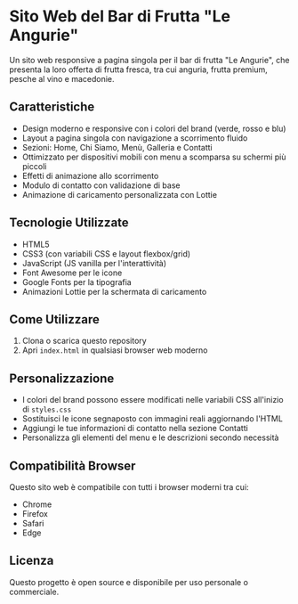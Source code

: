 # Sito Web del Bar di Frutta "Le Angurie"

Un sito web responsive a pagina singola per il bar di frutta "Le Angurie", che presenta la loro offerta di frutta fresca, tra cui anguria, frutta premium, pesche al vino e macedonie.

## Caratteristiche

- Design moderno e responsive con i colori del brand (verde, rosso e blu)
- Layout a pagina singola con navigazione a scorrimento fluido
- Sezioni: Home, Chi Siamo, Menù, Galleria e Contatti
- Ottimizzato per dispositivi mobili con menu a scomparsa su schermi più piccoli
- Effetti di animazione allo scorrimento
- Modulo di contatto con validazione di base
- Animazione di caricamento personalizzata con Lottie

## Tecnologie Utilizzate

- HTML5
- CSS3 (con variabili CSS e layout flexbox/grid)
- JavaScript (JS vanilla per l'interattività)
- Font Awesome per le icone
- Google Fonts per la tipografia
- Animazioni Lottie per la schermata di caricamento

## Come Utilizzare

1. Clona o scarica questo repository
2. Apri `index.html` in qualsiasi browser web moderno

## Personalizzazione

- I colori del brand possono essere modificati nelle variabili CSS all'inizio di `styles.css`
- Sostituisci le icone segnaposto con immagini reali aggiornando l'HTML
- Aggiungi le tue informazioni di contatto nella sezione Contatti
- Personalizza gli elementi del menu e le descrizioni secondo necessità

## Compatibilità Browser

Questo sito web è compatibile con tutti i browser moderni tra cui:
- Chrome
- Firefox
- Safari
- Edge

## Licenza

Questo progetto è open source e disponibile per uso personale o commerciale. 